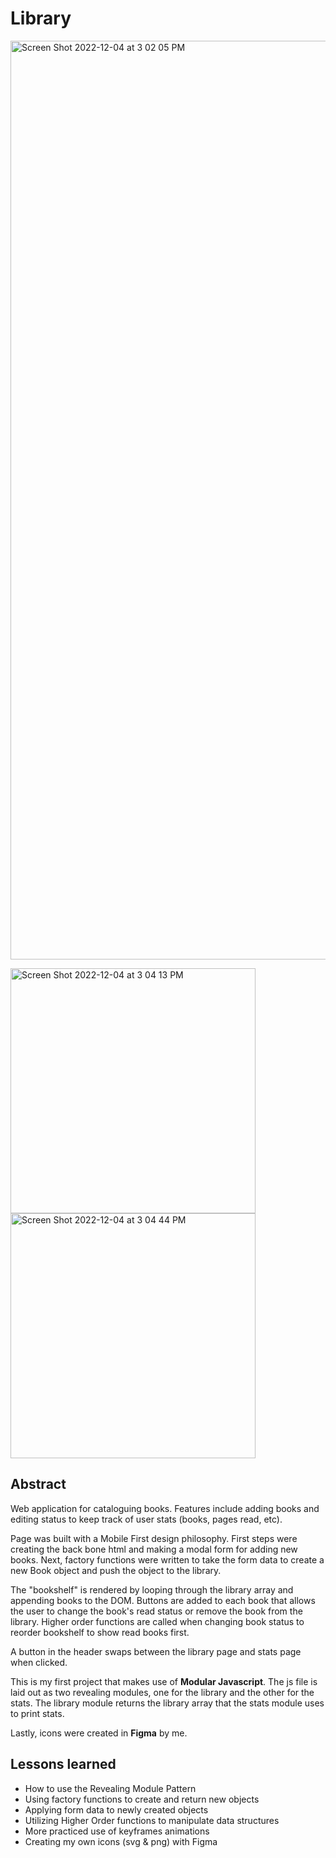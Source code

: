 # Library
<img width="1470" alt="Screen Shot 2022-12-04 at 3 02 05 PM" src="https://user-images.githubusercontent.com/41353202/205512966-328409d5-d4c4-4808-b58d-c4b3ae4d5e3c.png">
<p float="left">
  <img width="392" alt="Screen Shot 2022-12-04 at 3 04 13 PM" src="https://user-images.githubusercontent.com/41353202/205512976-7640f907-ce59-4295-8909-d6c6fedfa4ca.png">
  <img width="392" alt="Screen Shot 2022-12-04 at 3 04 44 PM" src="https://user-images.githubusercontent.com/41353202/205512983-c6fbc0e9-9369-49df-be5c-2629535b8957.png">
</p>

## Abstract
Web application for cataloguing books. Features include adding books and editing status to keep track of user stats (books, pages read, etc).

Page was built with a Mobile First design philosophy. First steps were creating the back bone html and making a modal form for adding new books. Next, factory functions were written to take the form data to create a new Book object and push the object to the library. 

The "bookshelf" is rendered by looping through the library array and appending books to the DOM. Buttons are added to each book that allows the user to change the book's read status or remove the book from the library. Higher order functions are called when changing book status to reorder bookshelf to show read books first. 

A button in the header swaps between the library page and stats page when clicked. 

This is my first project that makes use of **Modular Javascript**. The js file is laid out as two revealing modules, one for the library and the other for the stats. The library module returns the library array that the stats module uses to print stats. 

Lastly, icons were created in **Figma** by me. 

## Lessons learned

 - How to use the Revealing Module Pattern
 - Using factory functions to create and return new objects
 - Applying form data to newly created objects
 - Utilizing Higher Order functions to manipulate data structures
 - More practiced use of keyframes animations
 - Creating my own icons (svg & png) with Figma

